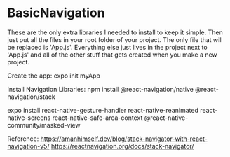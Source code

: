 # BasicNavigation

These are the only extra libraries I needed to install to keep it simple.
Then just put all the files in your root folder of your project. The only file 
that will be replaced is 'App.js'. Everything else just lives in the project next to 
'App.js' and all of the other stuff that gets created when you make a new project.

Create the app:
expo init myApp

Install Navigation Libraries:
npm install @react-navigation/native @react-navigation/stack

expo install react-native-gesture-handler react-native-reanimated
react-native-screens react-native-safe-area-context
@react-native-community/masked-view

Reference:
https://amanhimself.dev/blog/stack-navigator-with-react-navigation-v5/
https://reactnavigation.org/docs/stack-navigator/